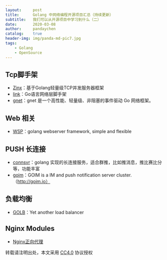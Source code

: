 ```yaml
---
layout:     post
title:      Golang 中网络编程开源项目汇总（持续更新）
subtitle:   我们可以从开源项目中学习到什么（二）
date:       2020-03-08
author:     pandaychen
catalog:    true
header-img: img/panda-md-pic7.jpg
tags:
    - Golang
    - OpenSource
---
```


##  Tcp脚手架
-   [Zinx](https://github.com/aceld/zinx)：基于Golang轻量级TCP并发服务器框架
-   [link](https://github.com/funny/link)：Go语言网络层脚手架
-   [gnet](https://github.com/panjf2000/gnet)：gnet 是一个高性能、轻量级、非阻塞的事件驱动 Go 网络框架。

##  Web 相关
-   [WSP](https://github.com/simplejia/wsp)：golang webserver framework, simple and flexible

##  PUSH 长连接
-   [connsvr](https://github.com/simplejia/connsvr)：golang 实现的长连接服务，适合群推，比如推消息，推比赛比分等，功能丰富
-   [goim](https://github.com/Terry-Mao/goim)：GOIM is a IM and push notification server cluster.（http://goim.io）

##  负载均衡
-   [GOLB](https://github.com/onestraw/golb)：Yet another load balancer


##  Nginx Modules
-   [Nginx正向代理](https://github.com/chobits/ngx_http_proxy_connect_module)


转载请注明出处，本文采用 [CC4.0](http://creativecommons.org/licenses/by-nc-nd/4.0/) 协议授权
